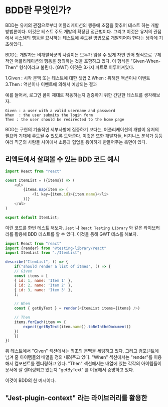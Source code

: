 # BDD란 무엇인가? 

BDD는 유저의 관점으로부터 어플리케이션의 행동에 초점을 맞추어 테스트 하는 개발 방법론이다. 이것은 테스트 주도 개발의 확장된 접근법이다. 그리고 이것은 유저의 관점에서 시스템의 행동을 묘사하는 테스트에 주도된 방법으로 개발되어야 한다는 생각에 기초해있다.

BDD는   개발자든 비개발직군의 사람이든 모두가 읽을 수 있게 자연 언어 형식으로 구체적인 어플리케이션의 행동을 정의하는 것을 포함하고 있다. 이 형식은 "Given-When-Then" 형식이라고 불린다. (GWT) 이것은 3가지 파트로 이루어져있다. 

1.Given : 시작 문맥 또는 테스트에 대한 셋업 
2.When : 취해진 액션이나 이벤트
3.Then : 액션이나 이벤트에 의해서 예상되는 결과

예를 들어서, 로그인 폼이 제대로 작동하는지 검증하기 위한 간단한 테스트를 생각해보자. 

```
Given : a user with a valid username and password
When  : the user submits the login form 
Then : the user should be redirected to the home page 
```

BDD는 구현의 기술적인 세부사항에 집중하기 보다는, 어플리케이션의 개발이 유저의 필요와 기대에 주도될 수 있도록 도와준다. 이것은 또한 개발자들, 비지니스 분석가 등등 여러 직군의 사람들 사이에서 소통과 협업을 용이하게 만들어주는 측면이 있다. 


## 리액트에서 살펴볼 수 있는 BDD 코드 예시 

```javascript
import React from "react"

const ItemList = ({items}) => (
	<ul>
		{items.map(item => (
			<li key={item.id}>{item.name}</li>
		))}
	</ul>
)

export default ItemList;
```

이런 코드를 한번 테스트 해보자. `Jest` 나 `React Testing Library` 와 같은 라이브러리를 활용해 BDD 테스트를 할 수 있다.  이것을 통해 GWT 테스를 해보자. 

```javascript
import React from "react"
import {render} from "@testing-library/react"
import ItemList from "./ItemList";

describe("ItemList", () => {
	if("should render a list of itmes", () => {
	// Given 
	const items = [ 
	{ id: 1, name: 'Item 1' }, 
	{ id: 2, name: 'Item 2' }, 
	{ id: 3, name: 'Item 3' }, 
	];

	// When 
	const { getByText } = render(<ItemList items={items} />)

	// Then 
	items.forEach(item => {
		expect(getByText(item.name)).toBeIntheDocument()
	})
	})
})

```

위 테스트에서 "Given" 섹션에서는 최초의 문맥을 세팅하고 있다. 그리고 컴포넌트에 넘겨 줄 아이템들의 배열을 정의 내려주고 있다. 
"When" 섹션에서는 "render"를 이용해서 컴포넌트를 렌더링하고 있다. 
"Then" 섹션에서는 배열에 있는 각각의 아이템들이 문서에 잘 렌더링되고 있는지 "getByText" 를 이용해서 증명하고 있다. 

이것이 BDD의 한 예시이다. 


## "Jest-plugin-context" 라는 라이브러리를 활용한 



